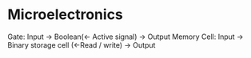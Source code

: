 # Microelectronics
Gate: Input -> Boolean\(<- Active signal\) -> Output
Memory Cell: Input -> Binary storage cell \(<-Read / write\) -> Output

